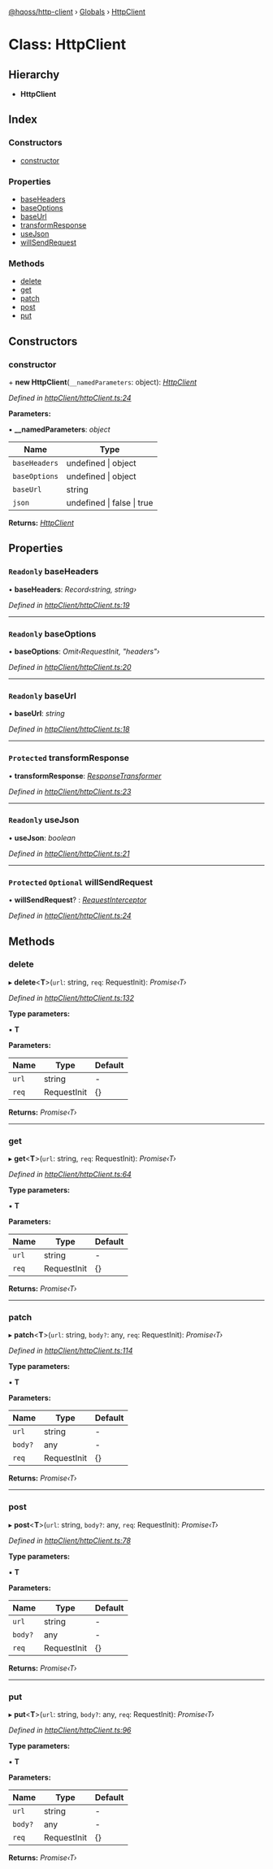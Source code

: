 [@hqoss/http-client](../README.md) › [Globals](../globals.md) › [HttpClient](httpclient.md)

# Class: HttpClient

## Hierarchy

* **HttpClient**

## Index

### Constructors

* [constructor](httpclient.md#constructor)

### Properties

* [baseHeaders](httpclient.md#readonly-baseheaders)
* [baseOptions](httpclient.md#readonly-baseoptions)
* [baseUrl](httpclient.md#readonly-baseurl)
* [transformResponse](httpclient.md#protected-transformresponse)
* [useJson](httpclient.md#readonly-usejson)
* [willSendRequest](httpclient.md#protected-optional-willsendrequest)

### Methods

* [delete](httpclient.md#delete)
* [get](httpclient.md#get)
* [patch](httpclient.md#patch)
* [post](httpclient.md#post)
* [put](httpclient.md#put)

## Constructors

###  constructor

\+ **new HttpClient**(`__namedParameters`: object): *[HttpClient](httpclient.md)*

*Defined in [httpClient/httpClient.ts:24](https://github.com/hqoss/node-agent/blob/3b2a284/src/httpClient/httpClient.ts#L24)*

**Parameters:**

▪ **__namedParameters**: *object*

Name | Type |
------ | ------ |
`baseHeaders` | undefined &#124; object |
`baseOptions` | undefined &#124; object |
`baseUrl` | string |
`json` | undefined &#124; false &#124; true |

**Returns:** *[HttpClient](httpclient.md)*

## Properties

### `Readonly` baseHeaders

• **baseHeaders**: *Record‹string, string›*

*Defined in [httpClient/httpClient.ts:19](https://github.com/hqoss/node-agent/blob/3b2a284/src/httpClient/httpClient.ts#L19)*

___

### `Readonly` baseOptions

• **baseOptions**: *Omit‹RequestInit, "headers"›*

*Defined in [httpClient/httpClient.ts:20](https://github.com/hqoss/node-agent/blob/3b2a284/src/httpClient/httpClient.ts#L20)*

___

### `Readonly` baseUrl

• **baseUrl**: *string*

*Defined in [httpClient/httpClient.ts:18](https://github.com/hqoss/node-agent/blob/3b2a284/src/httpClient/httpClient.ts#L18)*

___

### `Protected` transformResponse

• **transformResponse**: *[ResponseTransformer](../globals.md#responsetransformer)*

*Defined in [httpClient/httpClient.ts:23](https://github.com/hqoss/node-agent/blob/3b2a284/src/httpClient/httpClient.ts#L23)*

___

### `Readonly` useJson

• **useJson**: *boolean*

*Defined in [httpClient/httpClient.ts:21](https://github.com/hqoss/node-agent/blob/3b2a284/src/httpClient/httpClient.ts#L21)*

___

### `Protected` `Optional` willSendRequest

• **willSendRequest**? : *[RequestInterceptor](../globals.md#requestinterceptor)*

*Defined in [httpClient/httpClient.ts:24](https://github.com/hqoss/node-agent/blob/3b2a284/src/httpClient/httpClient.ts#L24)*

## Methods

###  delete

▸ **delete**<**T**>(`url`: string, `req`: RequestInit): *Promise‹T›*

*Defined in [httpClient/httpClient.ts:132](https://github.com/hqoss/node-agent/blob/3b2a284/src/httpClient/httpClient.ts#L132)*

**Type parameters:**

▪ **T**

**Parameters:**

Name | Type | Default |
------ | ------ | ------ |
`url` | string | - |
`req` | RequestInit | {} |

**Returns:** *Promise‹T›*

___

###  get

▸ **get**<**T**>(`url`: string, `req`: RequestInit): *Promise‹T›*

*Defined in [httpClient/httpClient.ts:64](https://github.com/hqoss/node-agent/blob/3b2a284/src/httpClient/httpClient.ts#L64)*

**Type parameters:**

▪ **T**

**Parameters:**

Name | Type | Default |
------ | ------ | ------ |
`url` | string | - |
`req` | RequestInit | {} |

**Returns:** *Promise‹T›*

___

###  patch

▸ **patch**<**T**>(`url`: string, `body?`: any, `req`: RequestInit): *Promise‹T›*

*Defined in [httpClient/httpClient.ts:114](https://github.com/hqoss/node-agent/blob/3b2a284/src/httpClient/httpClient.ts#L114)*

**Type parameters:**

▪ **T**

**Parameters:**

Name | Type | Default |
------ | ------ | ------ |
`url` | string | - |
`body?` | any | - |
`req` | RequestInit | {} |

**Returns:** *Promise‹T›*

___

###  post

▸ **post**<**T**>(`url`: string, `body?`: any, `req`: RequestInit): *Promise‹T›*

*Defined in [httpClient/httpClient.ts:78](https://github.com/hqoss/node-agent/blob/3b2a284/src/httpClient/httpClient.ts#L78)*

**Type parameters:**

▪ **T**

**Parameters:**

Name | Type | Default |
------ | ------ | ------ |
`url` | string | - |
`body?` | any | - |
`req` | RequestInit | {} |

**Returns:** *Promise‹T›*

___

###  put

▸ **put**<**T**>(`url`: string, `body?`: any, `req`: RequestInit): *Promise‹T›*

*Defined in [httpClient/httpClient.ts:96](https://github.com/hqoss/node-agent/blob/3b2a284/src/httpClient/httpClient.ts#L96)*

**Type parameters:**

▪ **T**

**Parameters:**

Name | Type | Default |
------ | ------ | ------ |
`url` | string | - |
`body?` | any | - |
`req` | RequestInit | {} |

**Returns:** *Promise‹T›*
